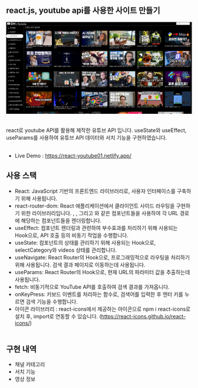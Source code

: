 ## react.js, youtube api를 사용한 사이트 만들기

<img src="https://raw.githubusercontent.com/ehcjswo/react-youtube01/main/src/assets/images/gitImg01.jpg" />
<br><br>
 
react로 youtube API를 활용해 제작한 유튜브 API 입니다. useState와 useEffect, useParams를 사용하여 유튜브 API 데이터와 서치 기능을 구현하였습니다.
<br><br>

- Live Demo : https://react-youtube01.netlify.app/

## 사용 스택 
- React: JavaScript 기반의 프론트엔드 라이브러리로, 사용자 인터페이스를 구축하기 위해 사용됩니다.
- react-router-dom: React 애플리케이션에서 클라이언트 사이드 라우팅을 구현하기 위한 라이브러리입니다. , , 그리고 와 같은 컴포넌트들을 사용하여 각 URL 경로에 해당하는 컴포넌트들을 렌더링합니다.
- useEffect: 컴포넌트 렌더링과 관련하여 부수효과를 처리하기 위해 사용되는 Hook으로, API 호출 등의 비동기 작업을 수행합니다.
- useState: 컴포넌트의 상태를 관리하기 위해 사용되는 Hook으로, selectCategory와 videos 상태를 관리합니다.
- useNavigate: React Router의 Hook으로, 프로그래밍적으로 라우팅을 처리하기 위해 사용됩니다. 검색 결과 페이지로 이동하는데 사용됩니다.
- useParams: React Router의 Hook으로, 현재 URL의 파라미터 값을 추출하는데 사용됩니다.
- fetch: 비동기적으로 YouTube API를 호출하여 검색 결과를 가져옵니다.
- onKeyPress: 키보드 이벤트를 처리하는 함수로, 검색어를 입력한 후 엔터 키를 누르면 검색 기능을 수행합니다.
- 아이콘 라이브러리 : react-icons에서 제공하는 아이콘으로 npm i react-icons로 설치 후, import로 연동할 수 있습니다. (https://react-icons.github.io/react-icons/)
<br><br>

## 구현 내역

- 채널 카테고리
- 서치 기능
- 영상 정보
<br>
